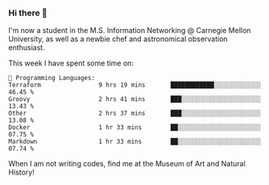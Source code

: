 ### Hi there 👋

I'm now a student in the M.S. Information Networking @ Carnegie Mellon University, as well as a newbie chef and astronomical observation enthusiast. 



<!--START_SECTION:waka-->
This week I have spent some time on: 

```text
💬 Programming Languages: 
Terraform                9 hrs 19 mins       ████████████░░░░░░░░░░░░░   46.45 % 
Groovy                   2 hrs 41 mins       ███░░░░░░░░░░░░░░░░░░░░░░   13.43 % 
Other                    2 hrs 37 mins       ███░░░░░░░░░░░░░░░░░░░░░░   13.08 % 
Docker                   1 hr 33 mins        ██░░░░░░░░░░░░░░░░░░░░░░░   07.75 % 
Markdown                 1 hr 33 mins        ██░░░░░░░░░░░░░░░░░░░░░░░   07.74 % 
```


<!--END_SECTION:waka-->

When I am not writing codes, find me at the Museum of Art and Natural History!

